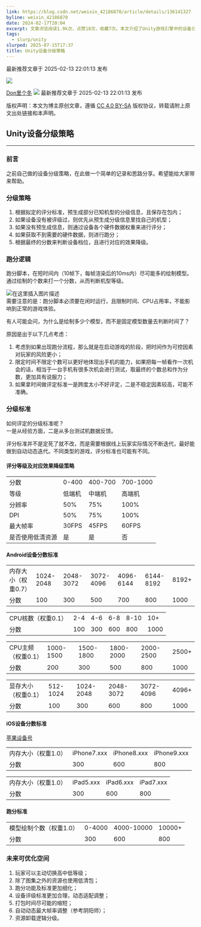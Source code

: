 ```yaml
---
link: https://blog.csdn.net/weixin_42186870/article/details/136141327
byline: weixin_42186870
date: 2024-02-17T20:04
excerpt: 文章浏览阅读1.9k次，点赞18次，收藏7次。本文介绍了Unity游戏引擎中的设备分级策略，通过预生成和动态评分，结合硬件数据（如内存、CPU、GPU等）和跑分机制来确定设备等级，以提供优化的游戏体验。作者强调了跑分的逻辑和选择模型绘制数量作为评价标准的原因。
tags:
  - slurp/unity
slurped: 2025-07-15T17:37
title: Unity设备分级策略
---
```


最新推荐文章于 2025-02-13 22:01:13 发布

![](https://csdnimg.cn/release/blogv2/dist/pc/img/original.png)

[Don里个冬](https://blog.csdn.net/weixin_42186870 "Don里个冬") ![](https://csdnimg.cn/release/blogv2/dist/pc/img/newCurrentTime2.png) 最新推荐文章于 2025-02-13 22:01:13 发布

版权声明：本文为博主原创文章，遵循 [CC 4.0 BY-SA](http://creativecommons.org/licenses/by-sa/4.0/) 版权协议，转载请附上原文出处链接和本声明。

## Unity设备分级策略

---

### 前言

之前自己做的设备分级策略，在此做一个简单的记录和思路分享。希望能给大家带来帮助。

### 分级策略

1. 根据拟定的评分标准，预生成部分已知机型的分级信息，且保存在包内；
2. 如果设备没有被评级过，则优先从预生成分级信息里找自己的机型；
3. 如果没有预生成信息，则通过设备各个硬件数据权重来进行评分；
4. 如果获取不到需要的硬件数据，则进行跑分；
5. 根据最终的分数来判断设备档位，且进行对应的效果降级。

### 跑分逻辑

跑分脚本，在短时间内（10帧下，每帧渲染后的10ms内）尽可能多的绘制模型。通过绘制的个数来打一个分数，从而判断机型等级。

![在这里插入图片描述](https://i-blog.csdnimg.cn/blog_migrate/24b22dfdd90125dd12baf7a697a0da5a.png)  
需要注意的是：跑分脚本必须要在闲时运行，且限制时间、CPU占用率，不能影响到正常的游戏体验。

有人可能会问，为什么是绘制多少个模型，而不是固定模型数量去判断时间了？

原因是出于以下几点考虑：

1. 考虑到如果出现跑分流程，那么就是在启动游戏的阶段，把时间作为可控因素对玩家的风险更小；
2. 限定时间不限定个数可以更好地体现出手机的能力，如果把每一帧看作一次机会的话，相当于一台手机有很多次机会进行测试，取最终的个数总和作为分数，更加具有说服力；
3. 如果拿时间做评定标准一是跨度太小不好评定，二是不稳定因素较高，可能不准确。

### 分级标准

如何评定的分级标准呢？  
一是从经验方面，二是从多台测试机数据反馈。

评分标准并不是定死了就不改，而是需要根据线上玩家实际情况不断迭代，最好能做到自动动态迭代。不同类型的游戏，评分标准也可能有不同。

#### 评分等级及对应效果降级策略

|||||
|---|---|---|---|
|分数|0-400|400-700|700-1000|
|等级|低端机|中端机|高端机|
|分辨率|50%|75%|100%|
|DPI|50%|75%|100%|
|最大帧率|30FPS|45FPS|60FPS|
|是否使用低清资源|是|是|否|

#### Android设备分数标准

||||||||
|---|---|---|---|---|---|---|
|内存大小（权重0.7）|1024-2048|2048-3072|3072-4096|4096-6144|6144-8192|8192+|
|分数|100|300|500|700|800|1000|

|||||||
|---|---|---|---|---|---|
|CPU核数（权重0.1）|2-4|4-6|6-8|8-10|10+|
|分数|100|300|600|800|1000|

|||||||
|---|---|---|---|---|---|
|CPU主频（权重0.1）|1000-1500|1500-1800|1800-2000|2000-2500|2500+|
|分数|200|300|500|800|1000|

|||||||
|---|---|---|---|---|---|
|显存大小（权重0.1）|512-1024|1024-2048|2048-3072|3072-4096|4096+|
|分数|100|300|600|800|1000|

#### iOS设备分数标准

[苹果设备号](https://wenku.baidu.com/view/0105424dac1ffc4ffe4733687e21af45b307fe35.html)

|||||
|---|---|---|---|
|内存大小（权重1.0）|iPhone7.xxx|iPhone8.xxx|iPhone9.xxx|
|分数|300|600|800|

|||||
|---|---|---|---|
|内存大小（权重1.0）|iPad5.xxx|iPad6.xxx|iPad7.xxx|
|分数|300|600|800|

#### 跑分标准

|||||
|---|---|---|---|
|模型绘制个数（权重1.0）|0-4000|4000-10000|10000+|
|分数|300|600|800|

### 未来可优化空间

1. 玩家可以主动切换高中低等级；
2. 除了图集之外的资源也使用低清包；
3. 跑分功能及标准更加细化；
4. 设备评级标准更加合理，动态适配调整；
5. 打包时间尽可能的缩短；
6. 自动动态最大帧率调整（参考阴阳师）；
7. 资源卸载逻辑分级。